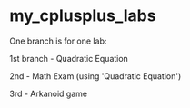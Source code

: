 # my_cplusplus_labs

One branch is for one lab:

1st branch - Quadratic Equation

2nd - Math Exam (using 'Quadratic Equation')

3rd - Arkanoid game
